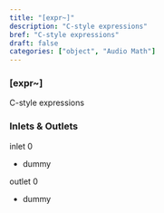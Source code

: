 ```yaml
---
title: "[expr~]"
description: "C-style expressions"
bref: "C-style expressions"
draft: false
categories: ["object", "Audio Math"]
---
```


### [expr~]

C-style expressions

### Inlets & Outlets

inlet 0

 - dummy

outlet 0

 - dummy
 
